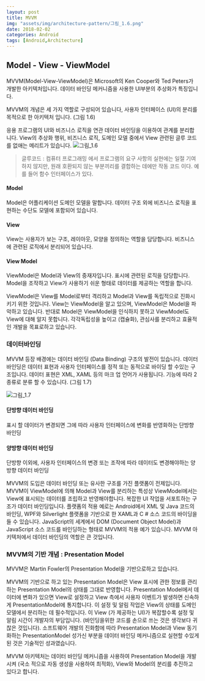 ```yaml
---
layout: post
title: MVVM
img: "assets/img/architecture-pattern/그림_1.6.png"
date: 2018-02-02
categories: Android
tags: [Android,Architecture]
---
```


## Model - View - ViewModel

MVVM(Model-View-ViewModel)은 Microsoft의 Ken Cooper와 Ted Peters가 개발한 아키텍처입니다.
데이터 바인딩 메커니즘을 사용한 UI부분의 추상화가 특징입니다.

MVVM의 개념은 세 가지 역할로 구성되어 있습니다, 사용자 인터페이스 (UI)의 분리를 목적으로 한 아키텍처 입니다. (그림 1.6)

응용 프로그램의 UI와 비즈니스 로직을 연관 데이터 바인딩을 이용하여 관계를 분리합니다. 
View의 추상화 행위, 비즈니스 로직, 도메인 모델 중에서 View 관련된 글루 코드를 없애는 메리트가 있습니다.
![그림_1.6](/assets/img/architecture-pattern/그림_1.6.png)

> 글루코드 : 컴퓨터 프로그래밍 에서 프로그램의 요구 사항의 실현에는 일절 기여하지 않지만, 원래 호환되지 않는 부분끼리를 결합하는 데에만 작동 코드 이다. 예를 들어 함수 인터페이스가 있다.



#### Model

Model은 어플리케이션 도메인 모델을 말합니다. 데이터 구조 외에 비즈니스 로직을 표현하는 수단도 모델에 포함되어 있습니다.

#### View

View는 사용자가 보는 구조, 레이아웃, 모양을 정의하는 역할을 담당합니다. 비즈니스에 관련된 로직에서 분리되어 있습니다.

#### View Model

ViewModel은 Model과 View의 중재자입니다. 표시에 관련된 로직을 담당합니다.
Model을 조작하고 View가 사용하기 쉬운 형태로 데이터를 제공하는 역할을 합니다.



ViewModel은 View를 Model로부터 격리하고 Model과 View를 독립적으로 진화시키기 위한 것입니다. 
View는 ViewModel을 알고 있으며, ViewModel은 Model을 파악하고 있습니다. 
반대로 Model은 ViewModel을 인식하지 못하고 ViewModel도 View에 대해 알지 못합니다. 
각각독립성을 높이고 (캡슐화), 관심사를 분리하고 효율적인 개발을 목표로하고 있습니다.



### 데이터바인딩

MVVM 등장 배경에는 데이터 바인딩 (Data Binding) 구조의 발전이 있습니다.
데이터 바인딩은 데이터 표현과 사용자 인터페이스를 정적 또는 동적으로 바이딩 할 수있는 구조입니다.
데이터 표현은 XML, XAML 등의 마크 업 언어가 사용됩니다. 기능에 따라 2 종류로 분류 할 수 있습니다. (그림 1.7)

![그림_1.7](/assets/img/architecture-pattern/그림_1.7.png)



#### 단방향 데이터 바인딩

표시 할 데이터가 변경되면 그에 따라 사용자 인터페이스에 변화를 반영화하는 단방향 바인딩



#### 양방향 데이터 바인딩

단방향 이외에, 사용자 인터페이스의 변경 또는 조작에 따라 데이터도 변경해야하는 양방향 데이터 바인딩



MVVM의 도입은 데이터 바인딩 또는 유사한 구조를 가진 플랫폼이 전제입니다. 
MVVM이 ViewModel에 의해 Model과 View를 분리하는 특성상 
ViewModel에서는 View에 표시되는 데이터를 조립하고 반영해야합니다.
복잡한 UI 작업을 서포트하는 구조가 데이터 바인딩입니다.
플랫폼의 적용 예로는 Android에서 XML 및 Java 코드의 바인딩, WPF와 Silverlight 플랫폼을 기반으로 한 XAML과 C # 소스 코드의 바이딩을 들 수 있습니다. JavaScript의 세계에서 DOM (Document Object Model)과 JavaScript 소스 코드를 바인딩하는 형태로 MVVM의 적용 예가 있습니다.
MVVM 아키텍처에서 데이터 바인딩의 역할은 큰 것입니다.



### MVVM의 기반 개념 : Presentation Model

MVVM은 Martin Fowler의 Presentation Model을 기반으로하고 있습니다.

MVVM의 기반으로 하고 있는 Presentation Model은 View 표시에 관한 정보를 관리하는
Presentation Model의 상태를 그대로 반영합니다. 
Presentation Model에서 데이터에 변화가 있으면 View로 설정하고 View 측에서 사용자 이벤트가 발생하면 신속하게 PresentationModel에 통지합니다.
이 설정 및 알림 작업은 View의 상태를 도메인 모델에서 분리하는 데 필수적입니다.
이 View (가 제공하는 UI)가 복잡할수록 설정 및 알림 시간이 개발자의 부담입니다.
(바인딩을위한 코드를 손으로 쓰는 것은 생각보다 귀찮은 것입니다).
소프트웨어 개발의 진화함에 따라 Presentation Model과 View 동기화하는 PresentationModel 성가신 부분을 데이터 바인딩 메커니즘으로 실현할 수있게 된 것은 기술적인 성과였습니다.

MVVM 아키텍처는 데이터 바인딩 메커니즘을 사용하여 Presentation Model을 개발시켜 (국소 적으로 자동 생성을 사용하여 최적화), View와 Model의 분리를 추진하고 있다고 합니다.

